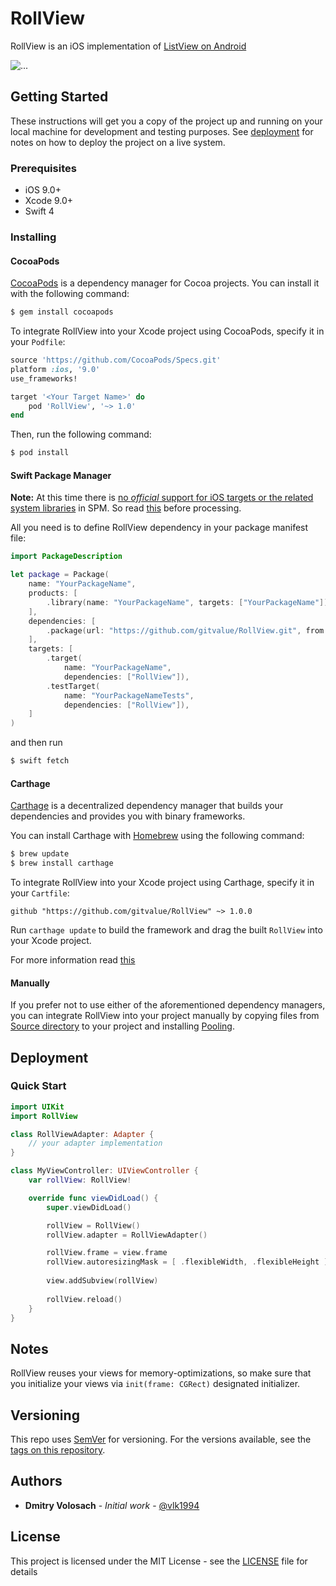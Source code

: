 # RollView
RollView is an iOS implementation of [ListView on Android](https://developer.android.com/reference/android/widget/ListView.html)

<img align="center" src="https://static2.fjcdn.com/thumbnails/comments/Alright+partner+keep+on+rollin+baby+_57a93d86838109662ed2e6bba0eedde5.jpg" alt="...">

## Getting Started

These instructions will get you a copy of the project up and running on your local machine for development and testing purposes. See [deployment](#deployment) for notes on how to deploy the project on a live system.

### Prerequisites

- iOS 9.0+
- Xcode 9.0+
- Swift 4

### Installing

#### CocoaPods

[CocoaPods](http://cocoapods.org) is a dependency manager for Cocoa projects. You can install it with the following command:

```bash
$ gem install cocoapods
```

To integrate RollView into your Xcode project using CocoaPods, specify it in your `Podfile`:

```ruby
source 'https://github.com/CocoaPods/Specs.git'
platform :ios, '9.0'
use_frameworks!

target '<Your Target Name>' do
    pod 'RollView', '~> 1.0'
end
```

Then, run the following command:

```bash
$ pod install
```

#### Swift Package Manager

**Note:** At this time there is [no _official_ support for iOS targets or the related system libraries](https://github.com/apple/swift-package-manager/blob/master/Documentation/Usage.md#depending-on-apple-modules) in SPM. So read [this](https://github.com/j-channings/swift-package-manager-ios) before processing.

All you need is to define RollView dependency in your package manifest file:

```Swift
import PackageDescription

let package = Package(
    name: "YourPackageName",
    products: [
        .library(name: "YourPackageName", targets: ["YourPackageName"]),
    ],
    dependencies: [
        .package(url: "https://github.com/gitvalue/RollView.git", from: "1.0.0"),
    ],
    targets: [
        .target(
            name: "YourPackageName",
            dependencies: ["RollView"]),
        .testTarget(
            name: "YourPackageNameTests",
            dependencies: ["RollView"]),
    ]
)
```

and then run

```bash
$ swift fetch
```

#### Carthage

[Carthage](https://github.com/Carthage/Carthage) is a decentralized dependency manager that builds your dependencies and provides you with binary frameworks.

You can install Carthage with [Homebrew](http://brew.sh/) using the following command:

```bash
$ brew update
$ brew install carthage
```

To integrate RollView into your Xcode project using Carthage, specify it in your `Cartfile`:

```ogdl
github "https://github.com/gitvalue/RollView" ~> 1.0.0
```

Run `carthage update` to build the framework and drag the built `RollView` into your Xcode project.

For more information read [this](https://github.com/Carthage/Carthage#adding-frameworks-to-an-application)

#### Manually

If you prefer not to use either of the aforementioned dependency managers, you can integrate RollView into your project manually by copying files from [Source directory](/Sources/RollView/) to your project and installing [Pooling](https://github.com/gitvalue/Pooling).

## Deployment

### Quick Start

```swift
import UIKit
import RollView

class RollViewAdapter: Adapter {
    // your adapter implementation
}

class MyViewController: UIViewController {
    var rollView: RollView!

    override func viewDidLoad() {
        super.viewDidLoad()

        rollView = RollView()
        rollView.adapter = RollViewAdapter()

        rollView.frame = view.frame
        rollView.autoresizingMask = [ .flexibleWidth, .flexibleHeight ]
        
        view.addSubview(rollView)
        
        rollView.reload()
    }
}

```

## Notes

RollView reuses your views for memory-optimizations, so make sure that you initialize your views via `init(frame: CGRect)` designated initializer.

## Versioning

This repo uses [SemVer](http://semver.org/) for versioning. For the versions available, see the [tags on this repository](https://github.com/gitvalue/RollView/tags). 

## Authors

* **Dmitry Volosach** - *Initial work* - [@vlk1994](https://twitter.com/vlk1994)

## License

This project is licensed under the MIT License - see the [LICENSE](LICENSE) file for details
